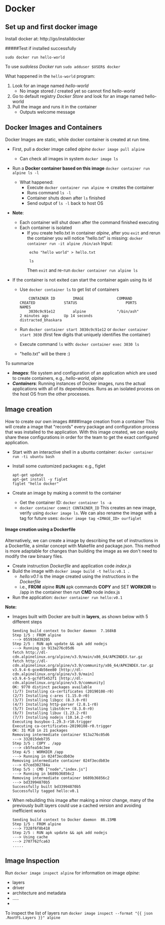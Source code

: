 # Docker

## Set up and first docker image
Install docker at: http://go/installdocker

#####Test if installed successfully
```
sudo docker run hello-world
```
To use *sudoless Docker* run `sudo adduser $USER$ docker`

What happened in the `hello-world` program:
1. Look for an image named *hello-world*
   - No image stored / created yet so cannot find *hello-world*
2. Go to default registry *Docker Store* and look for an image named hello-world
3. Pull the image and runs it in the container
   - Outputs welcome message

## Docker Images and Containers
Docker Images are static, while docker container is created at run time.
  - First, pull a docker image called *alpine*
      `docker image pull alpine`
      - Can check all images in system
        `docker image ls`
  - Run a **Docker container based on this image**
      `docker container run alpine ls -l`
      - What happened:
          - Execute `docker container run alpine` -> creates the container
          - Runs command `ls -l`
          - Container shuts down after `ls` finished
          - Send output of `ls -l` back to host OS
  - **Note**:
    - Each container will shut down after the command finished executing
    - Each container is isolated
      - If you create hello.txt in container *alpine*, after you `exit` and rerun the container you will notice "hello.txt" is missing:
        `docker container run -it alpine /bin/ash`
        Input:
        ```
         echo "hello world" > hello.txt

         ls
        ```
        Then `exit` and re-run `docker container run alpine ls`

   - If the container is not exited can start the container again using its id
      - Use  `docker container ls` to get list of containers

          ```
              CONTAINER ID        IMAGE               COMMAND                  CREATED             STATUS                      PORTS               NAMES
              3030c9c91e12        alpine              "/bin/ash"                2 minutes ago       Up 14 seconds                        distracted_bhaskara
          ```
      - Run `docker container start 3030c9c91e12` or  `docker container start 3030` (first few digits that uniquely identifies the container)
      - Execute command `ls` with: `docker container exec 3030 ls`
      - "hello.txt" will be there :)

To summarize
- ***Images***: file system and configuration of an application which are used to create containers, e.g., *hello-world*, *alpine*
- ***Containers***: Running instances of Docker images, runs the actual applications with all of its dependencies. Runs as an isolated process on the host OS from the other processes.

## Image creation
How to create our own images
####Image creation from a container
This will create a image that "records" every package and configuration process that was installed to the application.
With this image created, we can easily share these configurations in order for the team to get the exact configured application.

- Start with an interactive shell in a ubuntu container: `docker container run -ti ubuntu bash`

- Install some customized packages: e.g., figlet
    ```
    apt-get update
    apt-get install -y figlet
    figlet "hello docker"
    ```
- Create an image by making a commit to the container
    - Get the container ID: `docker container ls -a`
    - `docker container commit CONTAINER_ID`
    This creates an new image, verify using `docker image ls`. We can also rename the image with a tag for future uses: `docker image tag <IMAGE_ID> ourfiglet`


#### Image creation using a Dockerfile
Alternatively, we can create a image by describing the set of instructions in a Dockerfile, a similar concept with Makefile and package.json. This method is more adaptable for changes than building the image as we don't need to modify the raw binaary files.

- Create instruction *Dockerfile* and application code *index.js*
- Build the image with `docker image build -t hello:v0.1 .`
  - *hello:v0.1* is the image created using the instructions in the *Dockerfile*
  - i.e., **FROM** alpine **RUN** apk commands **COPY** and SET **WORKDIR** to /app in the container then run **CMD** node index.js
- Run the application: `docker container run hello:v0.1`

**Note:**
- Images built with Docker are built in **layers**, as shown below with 5 different steps

    ```
    Sending build context to Docker daemon  7.168kB
    Step 1/5 : FROM alpine
    ---> 055936d39205
    Step 2/5 : RUN apk update && apk add nodejs
    ---> Running in 913a276c05d6
    fetch http://dl-cdn.alpinelinux.org/alpine/v3.9/main/x86_64/APKINDEX.tar.gz
    fetch http://dl-cdn.alpinelinux.org/alpine/v3.9/community/x86_64/APKINDEX.tar.gz
    v3.9.4-6-gce4b56ee80 [http://dl-cdn.alpinelinux.org/alpine/v3.9/main]
    v3.9.4-5-gcfdf5452f1 [http://dl-cdn.alpinelinux.org/alpine/v3.9/community]
    OK: 9770 distinct packages available
    (1/7) Installing ca-certificates (20190108-r0)
    (2/7) Installing c-ares (1.15.0-r0)
    (3/7) Installing libgcc (8.3.0-r0)
    (4/7) Installing http-parser (2.8.1-r0)
    (5/7) Installing libstdc++ (8.3.0-r0)
    (6/7) Installing libuv (1.23.2-r0)
    (7/7) Installing nodejs (10.14.2-r0)
    Executing busybox-1.29.3-r10.trigger
    Executing ca-certificates-20190108-r0.trigger
    OK: 31 MiB in 21 packages
    Removing intermediate container 913a276c05d6
    ---> 332015deb735
    Step 3/5 : COPY . /app
    ---> cb5fea54c3ee
    Step 4/5 : WORKDIR /app
    ---> Running in 024f3ecdb03e
    Removing intermediate container 024f3ecdb03e
    ---> 67ced302784a
    Step 5/5 : CMD ["node","index.js"]
    ---> Running in b689b36856c2
    Removing intermediate container b689b36856c2
    ---> bd33994870b5
    Successfully built bd33994870b5
    Successfully tagged hello:v0.1
    ```
- When rebuilding this image after making a minor change, many of the previously built layers could use a cached version and avoiding inefficient works
    ```
    Sending build context to Docker daemon  86.15MB
    Step 1/5 : FROM alpine
    ---> 7328f6f8b418
    Step 2/5 : RUN apk update && apk add nodejs
    ---> Using cache
    ---> 2707762fca63
    .....
    ```

## Image Inspection
Run `docker image inspect alpine` for information on image *alpine*:
  - layers
  - driver
  - architecture and metadata
  - .....
  -
To inspect the list of layers run `docker image inspect --format "{{ json .RootFS.Layers }}" alpine`
